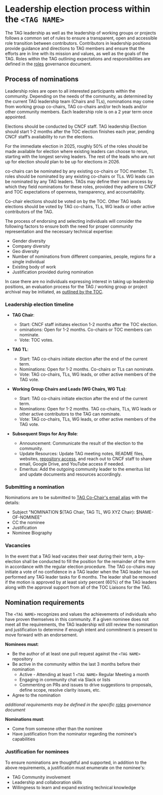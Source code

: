 # Leadership election process within the `<TAG NAME>`

<!--
This file is a template which can be used by TAGs to bootstrap their governance structure.
Please review this file carefully and make adjustments to better fit your TAG where needed.
-->

The TAG leadership as well as the leadership of working groups or projects follows a common set of rules to ensure a transparent, open and accessible role transition between contributors.
Contributors in leadership positions provide guidance and directions to TAG members and ensure that the efforts are in line with its mission and values, as well as the goals of the TAG.
Roles within the TAG outlining expectations and responsibilities are defined in the [roles](template-roles.md) governance document. <!-- ! UPDATE THE LINK ! -->

## Process of nominations

Leadership roles are open to all interested participants within the community. Depending on the needs of the community, as determined by the current TAG leadership team (Chairs and TLs), nominations may come from working group co-chairs, TAG co-chairs and/or tech leads and/or other community members. Each leadership role is on a 2 year term once appointed.

Elections should be conducted by CNCF staff. TAG leadership Election should start 1-2 months after the TOC election finishes each year, pending CNCF staff’s availability to run the elections.

For the immediate election in 2025, roughly 50% of the roles should be made available for election where existing leaders can choose to rerun, starting with the longest serving leaders. The rest of the leads who are not up for election should plan to be up for elections in 2026.

co-chairs can be nominated by any existing co-chairs or TOC member. TL roles should be nominated by any existing co-chairs or TLs. WG leads can be nominated by any TAG leaders. TAGs may define their own process by which they field nominations for these roles, provided they adhere to CNCF and TOC expectations of openness, transparency, and accountability.

Co-chair elections should be voted on by the TOC. Other TAG leads elections should be voted by TAG co-chairs, TLs, WG leads or other active contributors of the TAG.

The process of endorsing and selecting individuals will consider the following factors to ensure both the need for proper community representation and the necessary technical expertise: <!-- If the TAG has any additional items, such as leading a minimum number of projects, or facilitating a number meetings, they should be added to this list under "Body of work" -->

* Gender diversity
* Company diversity
* Geo diversity
* Number of nominations from different companies, people, regions for a single individual
* Existing body of work
* Justification provided during nomination

In case there are no individuals expressing interest in taking up leadership positions, an evaluation process for the TAG / working group or project archival may be initiated, as [outlined by the TOC](https://github.com/cncf/toc/blob/main/tags/cncf-tags.md#retirement).

### Leadership election timeline

* **TAG Chair**:
  * Start: CNCF staff initiates election 1-2 months after the TOC election.
  * ominations: Open for 1-2 months. Co-chairs or TOC members can nominate.
  * Vote: TOC votes.
* **TAG TL**:
  * Start: TAG co-chairs initiate election after the end of the current term.
  * Nominations: Open for 1-2 months. Co-chairs or TLs can nominate.
  * Vote: TAG co-chairs, TLs, WG leads, or other active members of the TAG vote.
* **Working Group Chairs and Leads (WG Chairs, WG TLs)**:
  * Start: TAG co-chairs initiate election after the end of the current term.
  * Nominations: Open for 1-2 months. TAG co-chairs, TLs, WG leads or other active contributors to the TAG can nominate.
  * Vote: TAG co-chairs, TLs, WG leads, or other active members of the TAG vote.

* **Subsequent Steps for Any Role**:
  * Announcement: Communicate the result of the election to the community.
  * Update Resources: Update TAG meeting notes, README files, websites, [repository access](https://github.com/cncf/people/blob/main/config.yaml), and reach out to CNCF staff to share email, Google Drive, and YouTube access if needed.
  * Emeritus: Add the outgoing community leader to the emeritus list and update documents and resources accordingly.

### Submitting a nomination

Nominations are to be submitted to [TAG Co-Chair's email alias](mailto:cncf-tag-chairs@lists.cncf.io) with the details: <!-- ! UPDATE EMAIL with the TAG's Leadership's correct mailing list ! -->

* Subject "NOMINATION $(TAG Chair, TAG TL, WG XYZ Chair): $NAME-OF-NOMINEE"
* CC the nominee
* Justification
* Nominee Biography

### Vacancies

In the event that a TAG lead vacates their seat during their term, a by-election shall be conducted to fill the position for the remainder of the term in accordance with the regular election procedure.
The TAG co-chairs may initiate a vote of no confidence in a TAG leader when the TAG leader has not performed any TAG leader tasks for 6 months. The leader shall be removed if the motion is approved by at least sixty percent (60%) of the TAG leaders along with the approval support from all of the TOC Liaisons for the TAG.

## Nomination requirements

The `<TAG NAME>` recognizes and values the achievements of individuals who have proven themselves in this community.
If a given nominee does not meet all the requirements, the TAG leadership will still review the nomination and justification to determine if enough intent and commitment is present to move forward with an endorsement.

**Nominees must**:

* Be the author of at least one pull request against the `<TAG NAME>` repository
* Be active in the community within the last 3 months before their nomination
  * Active - Attending at least 1 `<TAG NAME>` Regular Meeting a month
  * Engaging in community chat via Slack or lists
  * Commenting on PRs and issues to drive suggestions to proposals, define scope, resolve clarity issues, etc.
* Agree to the nomination

*additional requirements may be defined in the specific [roles](template-roles.md) governance document* <!-- ! UPDATE THE LINK ! -->

**Nominations must**:

* Come from someone other than the nominee
* Have justification from the nominator regarding the nominee's capabilities

### Justification for nominees

To ensure nominations are thoughtful and supported, in addition to the above requirements, a justification must enumerate on the nominee's:

* TAG Community involvement
* Leadership and collaboration skills
* Willingness to learn and expand existing technical knowledge
